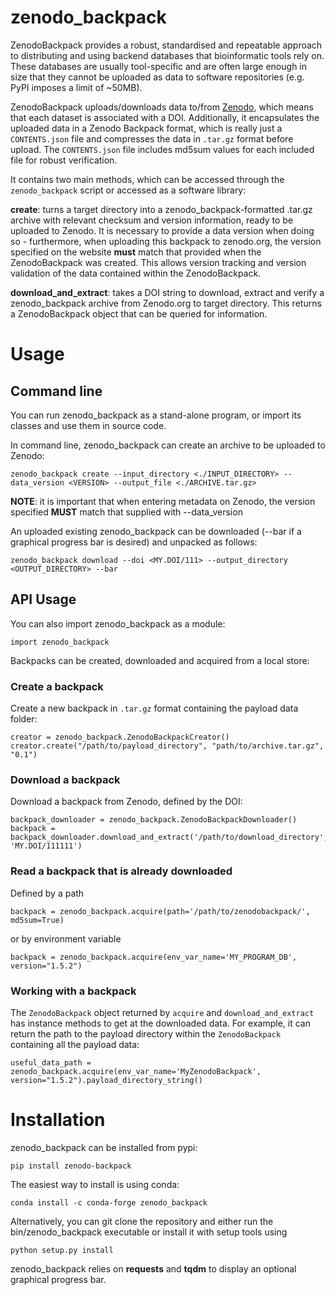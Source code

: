 # zenodo_backpack

ZenodoBackpack provides a robust, standardised and repeatable approach to
distributing and using backend databases that bioinformatic tools rely on. These
databases are usually tool-specific and are often large enough in size that they
cannot be uploaded as data to software repositories (e.g. PyPI imposes a limit
of ~50MB).

ZenodoBackpack uploads/downloads data to/from [Zenodo](https://zenodo.org),
which means that each dataset is associated with a DOI. Additionally, it
encapsulates the uploaded data in a Zenodo Backpack format, which is really just
a `CONTENTS.json` file and compresses the data in `.tar.gz` format before
upload. The `CONTENTS.json` file includes md5sum values for each included file
for robust verification.

It contains two main methods, which can be accessed through the
`zenodo_backpack` script or accessed as a software library:

**create**: turns a target directory into a zenodo_backpack-formatted .tar.gz archive with relevant checksum and version information, ready to be uploaded to Zenodo. It is necessary to provide a data version when doing so - furthermore, when uploading this backpack to zenodo.org, the version specified on the website **must** match that provided when the ZenodoBackpack was created. This allows version tracking and version validation of the data contained within the ZenodoBackpack. 
     
**download_and_extract**: takes a DOI string to download, extract and verify a zenodo_backpack archive from Zenodo.org to target directory. This returns a ZenodoBackpack object that can be queried for information. 
    

# Usage

## Command line
You can run zenodo_backpack as a stand-alone program, or import its classes and use them in source code. 

In command line, zenodo_backpack can create an archive to be uploaded to Zenodo: 

```
zenodo_backpack create --input_directory <./INPUT_DIRECTORY> --data_version <VERSION> --output_file <./ARCHIVE.tar.gz>
```

**NOTE**: it is important that when entering metadata on Zenodo, the version specified **MUST** match that supplied with --data_version

An uploaded existing zenodo_backpack can be downloaded (--bar if a graphical progress bar is desired) and unpacked as follows: 

```
zenodo_backpack download --doi <MY.DOI/111> --output_directory <OUTPUT_DIRECTORY> --bar
```

## API Usage

You can also import zenodo_backpack as a module: 

```
import zenodo_backpack
```

Backpacks can be created, downloaded and acquired from a local store:

### Create a backpack

Create a new backpack in `.tar.gz` format containing the payload data folder:
```
creator = zenodo_backpack.ZenodoBackpackCreator()
creator.create("/path/to/payload_directory", "path/to/archive.tar.gz", "0.1")
```

### Download a backpack

Download a backpack from Zenodo, defined by the DOI:
```
backpack_downloader = zenodo_backpack.ZenodoBackpackDownloader()
backpack = backpack_downloader.download_and_extract('/path/to/download_directory', 'MY.DOI/111111')
```

### Read a backpack that is already downloaded

Defined by a path
```
backpack = zenodo_backpack.acquire(path='/path/to/zenodobackpack/', md5sum=True)
```
or by environment variable
```
backpack = zenodo_backpack.acquire(env_var_name='MY_PROGRAM_DB', version="1.5.2")
```

### Working with a backpack

The `ZenodoBackpack` object returned by `acquire` and `download_and_extract` has instance methods to get at the downloaded data. For example, it can return the path to the payload directory within the `ZenodoBackpack` containing all the payload data:

```
useful_data_path = zenodo_backpack.acquire(env_var_name='MyZenodoBackpack', version="1.5.2").payload_directory_string()
```

# Installation

zenodo_backpack can be installed from pypi:

```
pip install zenodo-backpack
```

The easiest way to install is using conda:

```
conda install -c conda-forge zenodo_backpack
```

Alternatively, you can git clone the repository and either run the bin/zenodo_backpack executable or install it with setup tools using 

```
python setup.py install
```

zenodo_backpack relies on **requests** and **tqdm** to display an optional graphical progress bar. 
